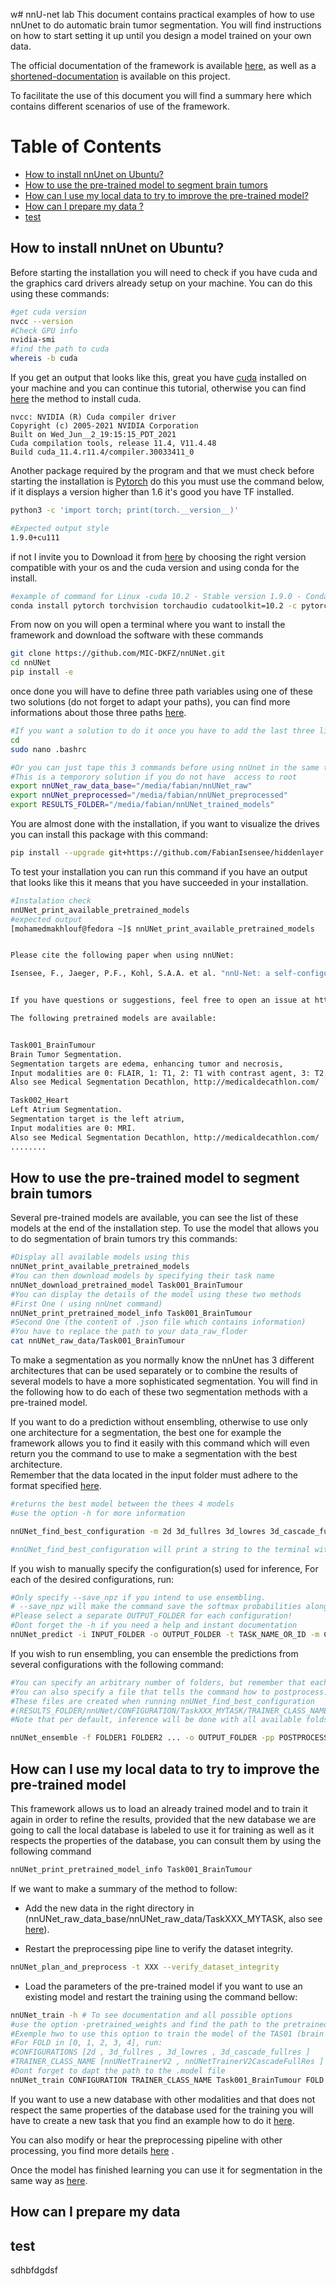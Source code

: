 w# nnU-net lab
This document contains practical examples of how to use nnUnet to do automatic brain tumor segmentation.
You will find instructions on how to start setting it up until you design a model trained on your own data.

The official documentation of the framework is available [here](https://github.com/MIC-DKFZ/nnUNet), as well as a [shortened-documentation](nnU-Net.md) is available on this project.

To facilitate the use of this document you will find a summary here which contains different scenarios of use of the framework.

# Table of Contents
- [How to install nnUnet on Ubuntu?](#How-to-install-nnUnet-on-Ubuntu?)
- [How to use the pre-trained model to segment brain tumors](#How-to-use-the-pre-trained-model-to-segment-brain-tumors)
- [How can I use my local data to try to improve the pre-trained model?](#How-can-I-use-my-local-data-to-try-to-improve-the-pre-trained-model)
- [How can I prepare my data ?](#How-can-I-prepare-my-data)
- [test](#test)


## How to install nnUnet on Ubuntu?

Before starting the installation you will need to check if you have cuda and the graphics card drivers already setup on your machine. You can do this using these commands:

```bash
#get cuda version
nvcc --version
#Check GPU info
nvidia-smi
#find the path to cuda
whereis -b cuda
```

If you get an output that looks like this, great you have [cuda](https://developer.nvidia.com/cuda-downloads) installed on your machine and you can continue this tutorial, otherwise you can find [here](https://docs.vmware.com/en/VMware-vSphere-Bitfusion/3.0/Example-Guide/GUID-ABB4A0B1-F26E-422E-85C5-BA9F2454363A.html) the method to install cuda.
```[mohamedmakhlouf@fedora nnUNet]$ nvcc --version
nvcc: NVIDIA (R) Cuda compiler driver
Copyright (c) 2005-2021 NVIDIA Corporation
Built on Wed_Jun__2_19:15:15_PDT_2021
Cuda compilation tools, release 11.4, V11.4.48
Build cuda_11.4.r11.4/compiler.30033411_0
```

Another package required by the program and that we must check before starting the installation is [Pytorch](https://pytorch.org/) do this you must use the command below, if it displays a version higher than 1.6 it's good you have TF installed. 
```bash
python3 -c 'import torch; print(torch.__version__)'

#Expected output style
1.9.0+cu111
```
if not I invite you to Download it from [here](https://pytorch.org/get-started/locally/) by choosing the right version compatible with your os and the cuda version and using conda for the install. 
```bash
#example of command for Linux -cuda 10.2 - Stable version 1.9.0 - Conda - Python
conda install pytorch torchvision torchaudio cudatoolkit=10.2 -c pytorch
```

From now on you will open a terminal where you want to install the framework and download the software with these commands
```bash
git clone https://github.com/MIC-DKFZ/nnUNet.git
cd nnUNet
pip install -e
```


once done you will have to define three path variables using one of these two solutions (do not forget to adapt your paths), you can find more informations about those three paths [here](setting_up_paths.md).
```bash
#If you want a solution to do it once you have to add the last three lines here  to your  .bachrc file using this commands
cd 
sudo nano .bashrc

#Or you can just tape this 3 commands before using nnUnet in the same terminal that you would use after to manipulate nnUnet. 
#This is a temporory solution if you do not have  access to root
export nnUNet_raw_data_base="/media/fabian/nnUNet_raw"
export nnUNet_preprocessed="/media/fabian/nnUNet_preprocessed"
export RESULTS_FOLDER="/media/fabian/nnUNet_trained_models"
```

You are almost done with the installation, if you want to visualize the drives you can install this package with this command:
```bash
pip install --upgrade git+https://github.com/FabianIsensee/hiddenlayer.git@more_plotted_details#egg=hiddenlayer

```

To test your installation you can run this command if you have an output that looks like this it means that you have succeeded in your installation.
```bash
#Instalation check
nnUNet_print_available_pretrained_models
#expected output 
[mohamedmakhlouf@fedora ~]$ nnUNet_print_available_pretrained_models


Please cite the following paper when using nnUNet:

Isensee, F., Jaeger, P.F., Kohl, S.A.A. et al. "nnU-Net: a self-configuring method for deep learning-based biomedical image segmentation." Nat Methods (2020). https://doi.org/10.1038/s41592-020-01008-z


If you have questions or suggestions, feel free to open an issue at https://github.com/MIC-DKFZ/nnUNet

The following pretrained models are available:


Task001_BrainTumour
Brain Tumor Segmentation. 
Segmentation targets are edema, enhancing tumor and necrosis, 
Input modalities are 0: FLAIR, 1: T1, 2: T1 with contrast agent, 3: T2. 
Also see Medical Segmentation Decathlon, http://medicaldecathlon.com/

Task002_Heart
Left Atrium Segmentation. 
Segmentation target is the left atrium, 
Input modalities are 0: MRI. 
Also see Medical Segmentation Decathlon, http://medicaldecathlon.com/
........
```

## How to use the pre-trained model to segment brain tumors
Several pre-trained models are available, you can see the list of these models at the end of the installation step.
To use the model that allows you to do segmentation of brain tumors try this commands:
```bash
#Display all available models using this
nnUNet_print_available_pretrained_models
#You can then download models by specifying their task name
nnUNet_download_pretrained_model Task001_BrainTumour
#You can display the details of the model using these two methods
#First One ( using nnUnet command)
nnUNet_print_pretrained_model_info Task001_BrainTumour
#Second One (the content of .json file which contains information)
#You have to replace the path to your data_raw_floder
cat nnUNet_raw_data/Task001_BrainTumour
```



To make a segmentation as you normally know the nnUnet has 3 different architectures that can be used separately or to combine the results of several models to have a more sophisticated segmentation. You will find in the following how to do each of these two segmentation methods with a pre-trained model.


If you want to do a prediction without  ensembling, otherwise to use only one architecture for a segmentation, the best one for example the framework allows you to find it easily with this command which will even return you the command to use to make a segmentation with the best architecture.  
Remember that the data located in the input folder must adhere to the format specified [here](data_format_inference.md).
```bash
#returns the best model between the thees 4 models
#use the option -h for more information

nnUNet_find_best_configuration -m 2d 3d_fullres 3d_lowres 3d_cascade_fullres -t 001 --strict

#nnUNet_find_best_configuration will print a string to the terminal with the inference commands you need to use. The easiest way to run inference is to simply use these commands.

```


If you wish to manually specify the configuration(s) used for inference, For each of the desired configurations, run:
```bash
#Only specify --save_npz if you intend to use ensembling.
# --save_npz will make the command save the softmax probabilities alongside of the predicted segmentation masks requiring a lot of disk space.
#Please select a separate OUTPUT_FOLDER for each configuration!
#Dont forget the -h if you need a help and instant documentation
nnUNet_predict -i INPUT_FOLDER -o OUTPUT_FOLDER -t TASK_NAME_OR_ID -m CONFIGURATION --save_npz

```
If you wish to run ensembling, you can ensemble the predictions from several configurations with the following command:
```bash
#You can specify an arbitrary number of folders, but remember that each folder needs to contain npz files that were generated by nnUNet_predict
#You can also specify a file that tells the command how to postprocess.
#These files are created when running nnUNet_find_best_configuration
#(RESULTS_FOLDER/nnUNet/CONFIGURATION/TaskXXX_MYTASK/TRAINER_CLASS_NAME__PLANS_FILE_IDENTIFIER/postprocessing.json or RESULTS_FOLDER/nnUNet/ensembles/TaskXXX_MYTASK/ensemble_X__Y__Z--X__Y__Z/postprocessing.json). You can also choose to not provide a file (simply omit -pp) and nnU-Net will not run postprocessing.
#Note that per default, inference will be done with all available folds. We very strongly recommend you use all 5 folds. Thus, all 5 folds must have been trained prior to running inference. The list of available folds nnU-Net found will be printed at the start of the inference.

nnUNet_ensemble -f FOLDER1 FOLDER2 ... -o OUTPUT_FOLDER -pp POSTPROCESSING_FILE


```

## How can I use my local data to try to improve the pre-trained model
This framework allows us to load an already trained model and to train it again in order to refine the results, provided that the new database we are going to call the local database is labeled to use it for training as well as it respects the properties of the database, you can consult them by using the following command
```bash
nnUNet_print_pretrained_model_info Task001_BrainTumour
```
If we want to make a summary of the method to follow:

- Add the new data in the right directory in (nnUNet_raw_data_base/nnUNet_raw_data/TaskXXX_MYTASK, also see [here](dataset_conversion.md#How-to-update-an-existing-dataset)).

- Restart the preprocessing pipe line to verify the dataset integrity.
```bash
nnUNet_plan_and_preprocess -t XXX --verify_dataset_integrity
```
- Load the parameters of the pre-trained model if you want to use an existing model and restart the training using the command bellow:
```bash
nnUNet_train -h # To see documentation and all possible options
#use the option -pretrained_weights and find the path to the pretrained model
#Exemple hwo to use this option to train the model of the TAS01 (brain tumor segmentation
#For FOLD in [0, 1, 2, 3, 4], run:
#CONFIGURATIONS [2d , 3d_fullres , 3d_lowres , 3d_cascade_fullres ]
#TRAINER_CLASS_NAME [nnUNetTrainerV2 , nnUNetTrainerV2CascadeFullRes ]
#Dont forget to dapt the path to the .model file 
nnUNet_train CONFIGURATION TRAINER_CLASS_NAME Task001_BrainTumour FOLD -pretrained_weights nnUNet/nnUNet_trained_models/nnUNet/3d_fullres/Task001_BrainTumour/nnUNetTrainerV2__nnUNetPlansv2.1/fold_FLOD/model_final_checkpoint.model -val --npz

```

If you want to use a new database with other modalities and that does not respect the same properties of the database used for the training you will have to create a new task that you find an example how to do it  [here](dataset_conversion.md).

You can also modify or hear the preprocessing pipeline with other processing, you find more details [here](extendingnnUnet.md) .

Once the model has finished learning you can use it for segmentation in the same way as [here](#How-to-use-the-pre-trained-model-to-segment-brain-tumors).

## How can I prepare my data


## test
sdhbfdgdsf
